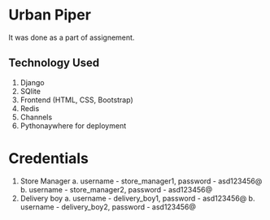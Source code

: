 # Urban Piper
It was done as a part of assignement.

## Technology Used
1. Django
2. SQlite
3. Frontend (HTML, CSS, Bootstrap)
4. Redis
5. Channels
6. Pythonaywhere for deployment

# Credentials
1. Store Manager
 a. username - store_manager1, password - asd123456@
 b. username - store_manager2, password - asd123456@
2. Delivery boy
 a. username - delivery_boy1, password - asd123456@
 b. username - delivery_boy2, password - asd123456@
 
